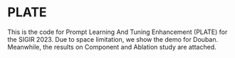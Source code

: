 # PLATE

This is the code for Prompt Learning And Tuning Enhancement (PLATE) for the SIGIR 2023. Due to space limitation, we show the demo for Douban. Meanwhile, the results on Component and Ablation study are attached.
